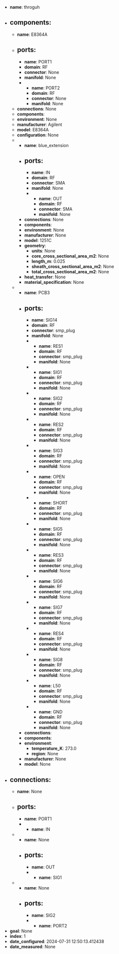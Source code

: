 - **name**: throguh
- **components**:
  -
    - **name**: E8364A
    - **ports**:
      -
        - **name**: PORT1
        - **domain**: RF
        - **connector**: None
        - **manifold**: None
      -
        - **name**: PORT2
        - **domain**: RF
        - **connector**: None
        - **manifold**: None
    - **connections**: None
    - **components**:
    - **environment**: None
    - **manufacturer**: Agilent
    - **model**: E8364A
    - **configuration**: None
  -
    - **name**: blue_extension
    - **ports**:
      -
        - **name**: IN
        - **domain**: RF
        - **connector**: SMA
        - **manifold**: None
      -
        - **name**: OUT
        - **domain**: RF
        - **connector**: SMA
        - **manifold**: None
    - **connections**: None
    - **components**:
    - **environment**: None
    - **manufacturer**: None
    - **model**: 1251C
    - **geometry**:
      - **units**: None
      - **core_cross_sectional_area_m2**: None
      - **length_m**: 0.025
      - **sheath_cross_sectional_area_m2**: None
      - **total_cross_sectional_area_m2**: None
    - **heat_transfer**: None
    - **material_specification**: None
  -
    - **name**: PCB3
    - **ports**:
      -
        - **name**: SIG14
        - **domain**: RF
        - **connector**: smp_plug
        - **manifold**: None
      -
        - **name**: RES1
        - **domain**: RF
        - **connector**: smp_plug
        - **manifold**: None
      -
        - **name**: SIG1
        - **domain**: RF
        - **connector**: smp_plug
        - **manifold**: None
      -
        - **name**: SIG2
        - **domain**: RF
        - **connector**: smp_plug
        - **manifold**: None
      -
        - **name**: RES2
        - **domain**: RF
        - **connector**: smp_plug
        - **manifold**: None
      -
        - **name**: SIG3
        - **domain**: RF
        - **connector**: smp_plug
        - **manifold**: None
      -
        - **name**: OPEN
        - **domain**: RF
        - **connector**: smp_plug
        - **manifold**: None
      -
        - **name**: SHORT
        - **domain**: RF
        - **connector**: smp_plug
        - **manifold**: None
      -
        - **name**: SIG5
        - **domain**: RF
        - **connector**: smp_plug
        - **manifold**: None
      -
        - **name**: RES3
        - **domain**: RF
        - **connector**: smp_plug
        - **manifold**: None
      -
        - **name**: SIG6
        - **domain**: RF
        - **connector**: smp_plug
        - **manifold**: None
      -
        - **name**: SIG7
        - **domain**: RF
        - **connector**: smp_plug
        - **manifold**: None
      -
        - **name**: RES4
        - **domain**: RF
        - **connector**: smp_plug
        - **manifold**: None
      -
        - **name**: SIG8
        - **domain**: RF
        - **connector**: smp_plug
        - **manifold**: None
      -
        - **name**: L50
        - **domain**: RF
        - **connector**: smp_plug
        - **manifold**: None
      -
        - **name**: GND
        - **domain**: RF
        - **connector**: smp_plug
        - **manifold**: None
    - **connections**:
    - **components**:
    - **environment**:
      - **temperature_K**: 273.0
      - **region**: None
    - **manufacturer**: None
    - **model**: None
- **connections**:
  -
    - **name**: None
    - **ports**:
      -
        - **name**: PORT1
      -
        - **name**: IN
  -
    - **name**: None
    - **ports**:
      -
        - **name**: OUT
      -
        - **name**: SIG1
  -
    - **name**: None
    - **ports**:
      -
        - **name**: SIG2
      -
        - **name**: PORT2
- **goal**: None
- **index**: 1
- **date_configured**: 2024-07-31 12:50:13.412438
- **date_measured**: None
